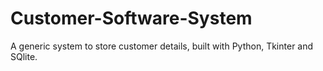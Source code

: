 # Customer-Software-System
A generic system to store customer details, built with Python, Tkinter and SQlite.

